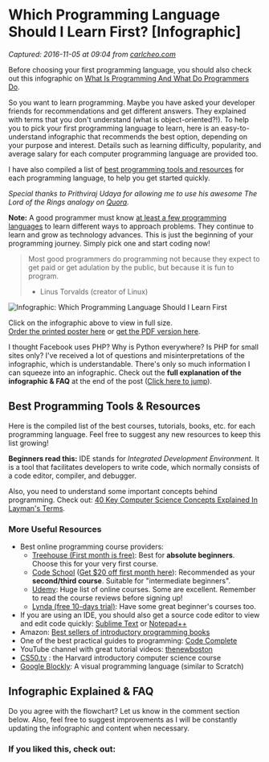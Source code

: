 # Which Programming Language Should I Learn First? [Infographic]

_Captured: 2016-11-05 at 09:04 from [carlcheo.com](http://carlcheo.com/startcoding)_

Before choosing your first programming language, you should also check out this infographic on [What Is Programming And What Do Programmers Do](http://carlcheo.com/what-is-programming-what-do-programmers-do).

So you want to learn programming. Maybe you have asked your developer friends for recommendations and get different answers. They explained with terms that you don't understand (what is object-oriented?!). To help you to pick your first programming language to learn, here is an easy-to-understand infographic that recommends the best option, depending on your purpose and interest. Details such as learning difficulty, popularity, and average salary for each computer programming language are provided too.

I have also compiled a list of [best programming tools and resources](http://carlcheo.com/startcoding) for each programming language, to help you get started quickly.

_Special thanks to Prithviraj Udaya for allowing me to use his awesome The Lord of the Rings analogy on [Quora](http://www.quora.com/If-there-was-a-war-of-programming-languages-which-would-you-support-and-why)._

**Note:** A good programmer must know [at least a few programming languages](http://programmers.stackexchange.com/questions/136133/why-should-i-learn-a-new-programming-language) to learn different ways to approach problems. They continue to learn and grow as technology advances. This is just the beginning of your programming journey. Simply pick one and start coding now!

> Most good programmers do programming not because they expect to get paid or get adulation by the public, but because it is fun to program.
> 
> - Linus Torvalds (creator of Linux)

![Infographic: Which Programming Language Should I Learn First](http://carlcheo.com/wp-content/uploads/2014/12/which-programming-language-should-i-learn-first-infographic.png)

Click on the infographic above to view in full size.  
[Order the printed poster here](http://www.zazzle.com/which_programming_language_should_i_learn_first_poster-228322784976626065) or [get the PDF version here](http://carlcheo.com/wp-content/uploads/2014/12/which-programming-language-should-i-learn-first-pdf.pdf).

I thought Facebook uses PHP? Why is Python everywhere? Is PHP for small sites only? I've received a lot of questions and misinterpretations of the infographic, which is understandable. There's only so much information I can squeeze into an infographic. Check out the **full explanation of the infographic & FAQ** at the end of the post ([Click here to jump](http://carlcheo.com/startcoding)).

## Best Programming Tools & Resources

Here is the compiled list of the best courses, tutorials, books, etc. for each programming language. Feel free to suggest any new resources to keep this list growing!

**Beginners read this:** IDE stands for _Integrated Development Environment_. It is a tool that facilitates developers to write code, which normally consists of a code editor, compiler, and debugger.

Also, you need to understand some important concepts behind programming. Check out: [40 Key Computer Science Concepts Explained In Layman's Terms](http://carlcheo.com/compsci).

### More Useful Resources

  * Best online programming course providers: 
    * [Treehouse (First month is free)](http://carlcheo.com/recommend/treehouse-1st-month-free-2): Best for **absolute beginners**. Choose this for your very first course.
    * [Code School](http://carlcheo.com/recommend/codeschool) ([Get $20 off first month here](http://carlcheo.com/recommend/codeschool-20-off)): Recommended as your **second/third course**. Suitable for "intermediate beginners".
    * [Udemy](http://carlcheo.com/recommend/udemy): Huge list of online courses. Some are excellent. Remember to read the course reviews before signing up!
    * [Lynda (free 10-days trial)](http://carlcheo.com/recommend/lynda-10-days-free): Have some great beginner's courses too.
  * If you are using an IDE, you should also get a source code editor to view and edit code quickly: [Sublime Text](http://www.sublimetext.com/) or [Notepad++](http://notepad-plus-plus.org/)
  * Amazon: [Best sellers of introductory programming books](http://www.amazon.com/Best-Sellers-Books-Introductory-Beginning-Programming/zgbs/books/3944/?_encoding=UTF8&camp=1789&creative=390957&linkCode=ur2&tag=carlcheo-20&linkId=AHTZNO6FCTIVNTFT)
  * One of the best practical guides to programming: [Code Complete](http://amzn.to/1tb1Me8)
  * YouTube channel with great tutorial videos: [thenewboston](https://www.youtube.com/user/thenewboston)
  * [CS50.tv](http://cs50.tv/) : the Harvard introductory computer science course
  * [Google Blockly](https://developers.google.com/blockly/): A visual programming language (similar to Scratch)

## Infographic Explained & FAQ

Do you agree with the flowchart? Let us know in the comment section below. Also, feel free to suggest improvements as I will be constantly updating the infographic and content when necessary.

### If you liked this, check out:
